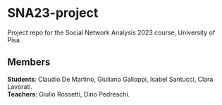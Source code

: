# SNA23-project
 Project repo for the Social Network Analysis 2023 course, University of Pisa.

## Members
__Students__: Claudio De Martino, Giuliano Galloppi, Isabel Santucci, Clara Lavorati.  
  __Teachers__: Giulio Rossetti, Dino Pedreschi.
